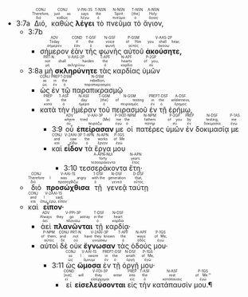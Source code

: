 - <rt> 3:7a</rt> <RUBY><ruby><ruby>Διό,<rt>διό</rt></ruby><rt>Therefore,</rt></ruby><rt>CONJ</rt></RUBY> <RUBY><ruby><ruby>καθὼς<rt>καθώς</rt></ruby><rt>just as</rt></ruby><rt>CONJ</rt></RUBY> <RUBY><ruby><ruby><strong>λέγει</strong><rt>λέγω</rt></ruby><rt>says</rt></ruby><rt>V-PAI-3S</rt></RUBY> <RUBY><ruby><ruby>τὸ<rt>ὁ</rt></ruby><rt>the</rt></ruby><rt>T-NSN</rt></RUBY> <RUBY><ruby><ruby>πνεῦμα<rt>πνεῦμα</rt></ruby><rt>Spirit</rt></ruby><rt>N-NSN</rt></RUBY> <RUBY><ruby><ruby>τὸ<rt>ὁ</rt></ruby><rt>[the]</rt></ruby><rt>T-NSN</rt></RUBY> <RUBY><ruby><ruby>ἅγιον,<rt>ἅγιος</rt></ruby><rt>Holy:</rt></ruby><rt>A-NSN</rt></RUBY> 
	- <rt> 3:7b</rt> 
		- <RUBY><ruby><ruby>σήμερον<rt>σήμερον</rt></ruby><rt>Today</rt></ruby><rt>ADV</rt></RUBY> <RUBY><ruby><ruby>ἐὰν<rt>ἐάν</rt></ruby><rt>if</rt></ruby><rt>COND</rt></RUBY> <RUBY><ruby><ruby>τῆς<rt>ὁ</rt></ruby><rt>the</rt></ruby><rt>T-GSF</rt></RUBY> <RUBY><ruby><ruby>φωνῆς<rt>φωνή</rt></ruby><rt>voice</rt></ruby><rt>N-GSF</rt></RUBY> <RUBY><ruby><ruby>αὐτοῦ<rt>αὐτός</rt></ruby><rt>of Him</rt></ruby><rt>P-GSM</rt></RUBY> <RUBY><ruby><ruby><strong>ἀκούσητε,</strong><rt>ἀκούω</rt></ruby><rt>you shall hear,</rt></ruby><rt>V-AAS-2P</rt></RUBY> 
	- <rt> 3:8a</rt> <RUBY><ruby><ruby>μὴ<rt>μή</rt></ruby><rt>not</rt></ruby><rt>PRT-N</rt></RUBY> <RUBY><ruby><ruby><strong>σκληρύνητε</strong><rt>σκληρύνω</rt></ruby><rt>shall harden</rt></ruby><rt>V-AAS-2P</rt></RUBY> <RUBY><ruby><ruby>τὰς<rt>ὁ</rt></ruby><rt>the</rt></ruby><rt>T-APF</rt></RUBY> <RUBY><ruby><ruby>καρδίας<rt>καρδία</rt></ruby><rt>hearts</rt></ruby><rt>N-APF</rt></RUBY> <RUBY><ruby><ruby>ὑμῶν<rt>σύ</rt></ruby><rt>of you,</rt></ruby><rt>P-2GP</rt></RUBY> 
		- <RUBY><ruby><ruby>ὡς<rt>ὡς</rt></ruby><rt>as</rt></ruby><rt>CONJ</rt></RUBY> <RUBY><ruby><ruby>ἐν<rt>ἐν</rt></ruby><rt>in</rt></ruby><rt>PREP</rt></RUBY> <RUBY><ruby><ruby>τῷ<rt>ὁ</rt></ruby><rt>the</rt></ruby><rt>T-DSM</rt></RUBY> <RUBY><ruby><ruby>παραπικρασμῷ<rt>παραπικρασμός</rt></ruby><rt>rebellion,</rt></ruby><rt>N-DSM</rt></RUBY> 
		- <RUBY><ruby><ruby>κατὰ<rt>κατά</rt></ruby><rt>in</rt></ruby><rt>PREP</rt></RUBY> <RUBY><ruby><ruby>τὴν<rt>ὁ</rt></ruby><rt>the</rt></ruby><rt>T-ASF</rt></RUBY> <RUBY><ruby><ruby>ἡμέραν<rt>ἡμέρα</rt></ruby><rt>day</rt></ruby><rt>N-ASF</rt></RUBY> <RUBY><ruby><ruby>τοῦ<rt>ὁ</rt></ruby><rt>[the]</rt></ruby><rt>T-GSM</rt></RUBY> <RUBY><ruby><ruby>πειρασμοῦ<rt>πειρασμός</rt></ruby><rt>of testing</rt></ruby><rt>N-GSM</rt></RUBY> <RUBY><ruby><ruby>ἐν<rt>ἐν</rt></ruby><rt>in</rt></ruby><rt>PREP</rt></RUBY> <RUBY><ruby><ruby>τῇ<rt>ὁ</rt></ruby><rt>the</rt></ruby><rt>T-DSF</rt></RUBY> <RUBY><ruby><ruby>ἐρήμῳ,<rt>ἔρημος</rt></ruby><rt>wilderness,</rt></ruby><rt>A-DSF</rt></RUBY> 
			- <rt> 3:9</rt> <RUBY><ruby><ruby>οὗ<rt>οὗ</rt></ruby><rt>where</rt></ruby><rt>ADV</rt></RUBY> <RUBY><ruby><ruby><strong>ἐπείρασαν</strong><rt>πειράζω</rt></ruby><rt>tried [Me]</rt></ruby><rt>V-AAI-3P</rt></RUBY> <RUBY><ruby><ruby>με<rt>ἐγώ</rt></ruby><rt>me</rt></ruby><rt>P-1AS</rt></RUBY> <RUBY><ruby><ruby>οἱ<rt>ὁ</rt></ruby><rt>the</rt></ruby><rt>T-NPM</rt></RUBY> <RUBY><ruby><ruby>πατέρες<rt>πατήρ</rt></ruby><rt>fathers</rt></ruby><rt>N-NPM</rt></RUBY> <RUBY><ruby><ruby>ὑμῶν<rt>σύ</rt></ruby><rt>of you</rt></ruby><rt>P-2GP</rt></RUBY> <RUBY><ruby><ruby>ἐν<rt>ἐν</rt></ruby><rt>by</rt></ruby><rt>PREP</rt></RUBY> <RUBY><ruby><ruby>δοκιμασίᾳ<rt>δοκιμασία</rt></ruby><rt>testing,</rt></ruby><rt>N-DSF</rt></RUBY> <RUBY><ruby><ruby>με<rt>ἐγώ</rt></ruby><rt>me</rt></ruby><rt>P-1AS</rt></RUBY> 
			- <RUBY><ruby><ruby>καὶ<rt>καί</rt></ruby><rt>and</rt></ruby><rt>CONJ</rt></RUBY> <RUBY><ruby><ruby><strong>εἶδον</strong><rt>εἴδω</rt></ruby><rt>saw</rt></ruby><rt>V-2AAI-3P</rt></RUBY> <RUBY><ruby><ruby>τὰ<rt>ὁ</rt></ruby><rt>the</rt></ruby><rt>T-APN</rt></RUBY> <RUBY><ruby><ruby>ἔργα<rt>ἔργον</rt></ruby><rt>works</rt></ruby><rt>N-APN</rt></RUBY> <RUBY><ruby><ruby>μου<rt>ἐγώ</rt></ruby><rt>of Me</rt></ruby><rt>P-1GS</rt></RUBY> 
				- <rt> 3:10</rt> <RUBY><ruby><ruby>τεσσεράκοντα<rt>τεσσαράκοντα</rt></ruby><rt>forty</rt></ruby><rt>A-APN-NUI</rt></RUBY> <RUBY><ruby><ruby>ἔτη·<rt>ἔτος</rt></ruby><rt>years.</rt></ruby><rt>N-APN</rt></RUBY> 
	- <RUBY><ruby><ruby>διὸ<rt>διό</rt></ruby><rt>Therefore</rt></ruby><rt>CONJ</rt></RUBY> <RUBY><ruby><ruby><strong>προσώχθισα</strong><rt>προσοχθίζω</rt></ruby><rt>I was angry</rt></ruby><rt>V-AAI-1S</rt></RUBY> <RUBY><ruby><ruby>τῇ<rt>ὁ</rt></ruby><rt>with the</rt></ruby><rt>T-DSF</rt></RUBY> <RUBY><ruby><ruby>γενεᾷ<rt>γενεά</rt></ruby><rt>generation</rt></ruby><rt>N-DSF</rt></RUBY> <RUBY><ruby><ruby>ταύτῃ<rt>οὗτος</rt></ruby><rt>that,</rt></ruby><rt>D-DSF</rt></RUBY> 
	- <RUBY><ruby><ruby>καὶ<rt>καί</rt></ruby><rt>and</rt></ruby><rt>CONJ</rt></RUBY> <RUBY><ruby><ruby><strong>εἶπον·</strong><rt>ἔπω, ἐρῶ, εἶπον</rt></ruby><rt>I said,</rt></ruby><rt>V-2AAI-1S</rt></RUBY> 
		- <RUBY><ruby><ruby>ἀεὶ<rt>ἀεί</rt></ruby><rt>Always</rt></ruby><rt>ADV</rt></RUBY> <RUBY><ruby><ruby><strong>πλανῶνται</strong><rt>πλανάω</rt></ruby><rt>they go astray</rt></ruby><rt>V-PPI-3P</rt></RUBY> <RUBY><ruby><ruby>τῇ<rt>ὁ</rt></ruby><rt>in the</rt></ruby><rt>T-DSF</rt></RUBY> <RUBY><ruby><ruby>καρδίᾳ·<rt>καρδία</rt></ruby><rt>heart</rt></ruby><rt>N-DSF</rt></RUBY> 
		- <RUBY><ruby><ruby>αὐτοὶ<rt>αὐτός</rt></ruby><rt>of them;</rt></ruby><rt>P-NPM</rt></RUBY> <RUBY><ruby><ruby>δὲ<rt>δέ</rt></ruby><rt>and</rt></ruby><rt>CONJ</rt></RUBY> <RUBY><ruby><ruby>οὐκ<rt>οὐ</rt></ruby><rt>not</rt></ruby><rt>PRT-N</rt></RUBY> <RUBY><ruby><ruby><strong>ἔγνωσαν</strong><rt>γινώσκω</rt></ruby><rt>have they known</rt></ruby><rt>V-2AAI-3P</rt></RUBY> <RUBY><ruby><ruby>τὰς<rt>ὁ</rt></ruby><rt>the</rt></ruby><rt>T-APF</rt></RUBY> <RUBY><ruby><ruby>ὁδούς<rt>ὁδός</rt></ruby><rt>ways</rt></ruby><rt>N-APF</rt></RUBY> <RUBY><ruby><ruby>μου·<rt>ἐγώ</rt></ruby><rt>of Me;</rt></ruby><rt>P-1GS</rt></RUBY> 
			- <rt> 3:11</rt> <RUBY><ruby><ruby>ὡς<rt>ὡς</rt></ruby><rt>so</rt></ruby><rt>CONJ</rt></RUBY> <RUBY><ruby><ruby><strong>ὤμοσα</strong><rt>ὄμνυμι</rt></ruby><rt>I swore</rt></ruby><rt>V-AAI-1S</rt></RUBY> <RUBY><ruby><ruby>ἐν<rt>ἐν</rt></ruby><rt>in</rt></ruby><rt>PREP</rt></RUBY> <RUBY><ruby><ruby>τῇ<rt>ὁ</rt></ruby><rt>the</rt></ruby><rt>T-DSF</rt></RUBY> <RUBY><ruby><ruby>ὀργῇ<rt>ὀργή</rt></ruby><rt>wrath</rt></ruby><rt>N-DSF</rt></RUBY> <RUBY><ruby><ruby>μου·<rt>ἐγώ</rt></ruby><rt>of Me,</rt></ruby><rt>P-1GS</rt></RUBY> 
				- <RUBY><ruby><ruby>εἰ<rt>εἰ</rt></ruby><rt>[not]</rt></ruby><rt>COND</rt></RUBY> <RUBY><ruby><ruby><strong>εἰσελεύσονται</strong><rt>εἰσέρχομαι</rt></ruby><rt>will they enter</rt></ruby><rt>V-FDI-3P</rt></RUBY> <RUBY><ruby><ruby>εἰς<rt>εἰς</rt></ruby><rt>into</rt></ruby><rt>PREP</rt></RUBY> <RUBY><ruby><ruby>τὴν<rt>ὁ</rt></ruby><rt>the</rt></ruby><rt>T-ASF</rt></RUBY> <RUBY><ruby><ruby>κατάπαυσίν<rt>κατάπαυσις</rt></ruby><rt>rest</rt></ruby><rt>N-ASF</rt></RUBY> <RUBY><ruby><ruby>μου.¶<rt>ἐγώ</rt></ruby><rt>of Me.’”</rt></ruby><rt>P-1GS</rt></RUBY> 